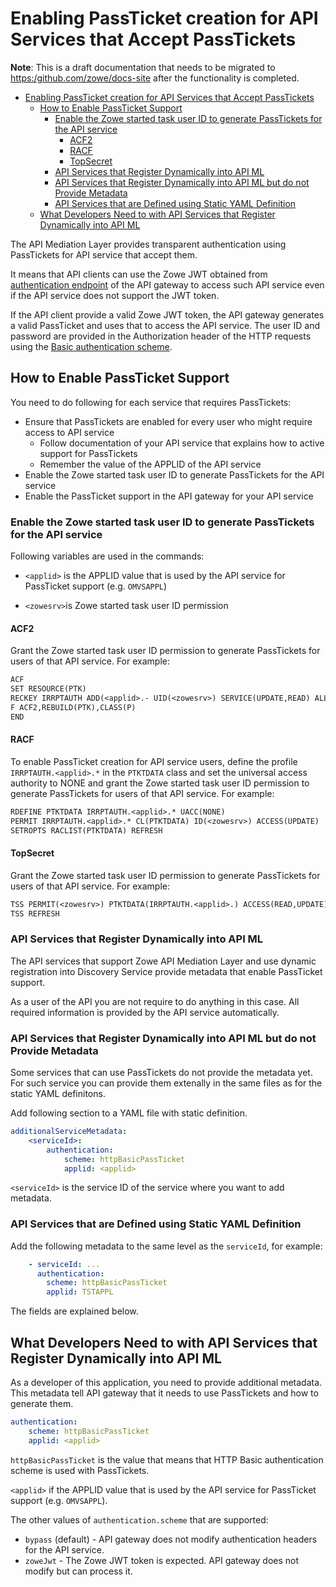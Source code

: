 # Enabling PassTicket creation for API Services that Accept PassTickets

**Note**: This is a draft documentation that needs to be migrated to <https:/github.com/zowe/docs-site> after the functionality is completed.

- [Enabling PassTicket creation for API Services that Accept PassTickets](#enabling-passticket-creation-for-api-services-that-accept-passtickets)
  - [How to Enable PassTicket Support](#how-to-enable-passticket-support)
    - [Enable the Zowe started task user ID to generate PassTickets for the API service](#enable-the-zowe-started-task-user-id-to-generate-passtickets-for-the-api-service)
      - [ACF2](#acf2)
      - [RACF](#racf)
      - [TopSecret](#topsecret)
    - [API Services that Register Dynamically into API ML](#api-services-that-register-dynamically-into-api-ml)
    - [API Services that Register Dynamically into API ML but do not Provide Metadata](#api-services-that-register-dynamically-into-api-ml-but-do-not-provide-metadata)
    - [API Services that are Defined using Static YAML Definition](#api-services-that-are-defined-using-static-yaml-definition)
  - [What Developers Need to with API Services that Register Dynamically into API ML](#what-developers-need-to-with-api-services-that-register-dynamically-into-api-ml)

The API Mediation Layer provides transparent authentication using PassTickets for API service that accept them.

It means that API clients can use the Zowe JWT obtained from [authentication endpoint](https://docs.zowe.org/stable/extend/extend-apiml/api-mediation-security.html#authentication-for-api-ml-services) of the API gateway to access such API service even if the API service
does not support the JWT token.

If the API client provide a valid Zowe JWT token, the API gateway generates a valid PassTicket and uses that to access the API service.
The user ID and password are provided in the Authorization header of the HTTP requests using the
[Basic authentication scheme](https://developer.mozilla.org/en-US/docs/Web/HTTP/Authentication#Basic_authentication_scheme).

## How to Enable PassTicket Support

You need to do following for each service that requires PassTickets:

- Ensure that PassTickets are enabled for every user who might require access to API service
  - Follow documentation of your API service that explains how to active support for PassTickets
  - Remember the value of the APPLID of the API service
- Enable the Zowe started task user ID to generate PassTickets for the API service
- Enable the PassTicket support in the API gateway for your API service

### Enable the Zowe started task user ID to generate PassTickets for the API service

Following variables are used in the commands:

- `<applid>` is the APPLID value that is used by the API service for PassTicket support (e.g. `OMVSAPPL`)

- `<zowesrv>`is Zowe started task user ID permission

#### ACF2

Grant the Zowe started task user ID permission to generate PassTickets for users of that API service. For example:

```txt
ACF
SET RESOURCE(PTK)
RECKEY IRRPTAUTH ADD(<applid>.- UID(<zowesrv>) SERVICE(UPDATE,READ) ALLOW)
F ACF2,REBUILD(PTK),CLASS(P)
END
```

#### RACF

To enable PassTicket creation for API service users, define the profile `IRRPTAUTH.<applid>.*` in the `PTKTDATA` class and set the universal access authority to NONE and grant the Zowe started task user ID permission to generate PassTickets for users of that API service. For example:

```txt
RDEFINE PTKTDATA IRRPTAUTH.<applid>.* UACC(NONE)
PERMIT IRRPTAUTH.<applid>.* CL(PTKTDATA) ID(<zowesrv>) ACCESS(UPDATE)
SETROPTS RACLIST(PTKTDATA) REFRESH
```

#### TopSecret

Grant the Zowe started task user ID permission to generate PassTickets for users of that API service. For example:

```txt
TSS PERMIT(<zowesrv>) PTKTDATA(IRRPTAUTH.<applid>.) ACCESS(READ,UPDATE)
TSS REFRESH
```

### API Services that Register Dynamically into API ML

The API services that support Zowe API Mediation Layer and use dynamic registration into Discovery Service provide metadata
that enable PassTicket support.

As a user of the API you are not require to do anything in this case. All required information is provided by the API service automatically.

### API Services that Register Dynamically into API ML but do not Provide Metadata

Some services that can use PassTickets do not provide the metadata yet. For such service you can provide them
extenally in the same files as for the static YAML definitons.

Add following section to a YAML file with static definition.

```yaml
additionalServiceMetadata:
    <serviceId>:
        authentication:
            scheme: httpBasicPassTicket
            applid: <applid>
```

`<serviceId>` is the service ID of the service where you want to add metadata.

### API Services that are Defined using Static YAML Definition

Add the following metadata to the same level as the `serviceId`, for example:

```yaml
    - serviceId: ...
      authentication:
        scheme: httpBasicPassTicket
        applid: TSTAPPL
```

The fields are explained below.

## What Developers Need to with API Services that Register Dynamically into API ML

As a developer of this application, you need to provide additional metadata.
This metadata tell API gateway that it needs to use PassTickets and how to generate them.

```yaml
authentication:
    scheme: httpBasicPassTicket
    applid: <applid>
```

`httpBasicPassTicket` is the value that means that HTTP Basic authentication scheme is used with PassTickets.

`<applid>` if the APPLID value that is used by the API service for PassTicket support (e.g. `OMVSAPPL`).

The other values of `authentication.scheme` that are supported:

- `bypass` (default) - API gateway does not modify authentication headers for the API service.
- `zoweJwt` - The Zowe JWT token is expected. API gateway does not modify but can process it.
